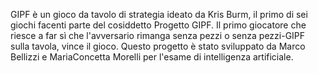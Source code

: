 GIPF è un gioco da tavolo di strategia ideato da Kris Burm, il primo di sei giochi facenti parte del cosiddetto Progetto GIPF.
Il primo giocatore che riesce a far sì che l'avversario rimanga senza pezzi o senza pezzi-GIPF sulla tavola, vince il gioco.
Questo progetto è stato sviluppato da Marco Bellizzi e MariaConcetta Morelli per l'esame di intelligenza artificiale.
